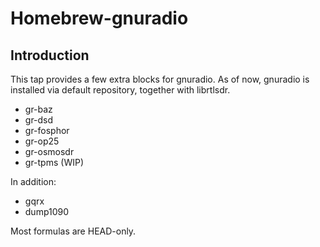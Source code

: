 # Homebrew-gnuradio

## Introduction
This tap provides a few extra blocks for gnuradio. As of now, gnuradio is installed
via default repository, together with librtlsdr.

* gr-baz
* gr-dsd
* gr-fosphor
* gr-op25
* gr-osmosdr
* gr-tpms (WIP)

In addition:

* gqrx
* dump1090

Most formulas are HEAD-only.

